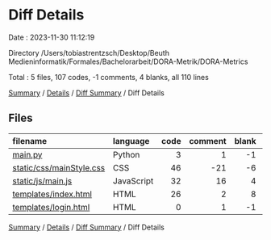# Diff Details

Date : 2023-11-30 11:12:19

Directory /Users/tobiastrentzsch/Desktop/Beuth Medieninformatik/Formales/Bachelorarbeit/DORA-Metrik/DORA-Metrics

Total : 5 files,  107 codes, -1 comments, 4 blanks, all 110 lines

[Summary](results.md) / [Details](details.md) / [Diff Summary](diff.md) / Diff Details

## Files
| filename | language | code | comment | blank | total |
| :--- | :--- | ---: | ---: | ---: | ---: |
| [main.py](/main.py) | Python | 3 | 1 | -1 | 3 |
| [static/css/mainStyle.css](/static/css/mainStyle.css) | CSS | 46 | -21 | -6 | 19 |
| [static/js/main.js](/static/js/main.js) | JavaScript | 32 | 16 | 4 | 52 |
| [templates/index.html](/templates/index.html) | HTML | 26 | 2 | 8 | 36 |
| [templates/login.html](/templates/login.html) | HTML | 0 | 1 | -1 | 0 |

[Summary](results.md) / [Details](details.md) / [Diff Summary](diff.md) / Diff Details